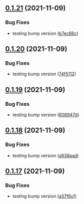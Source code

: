 ## [0.1.21](https://github.com/Mark-Shaun/frontend-nextjs/compare/v0.1.20...v0.1.21) (2021-11-09)


### Bug Fixes

* testing bump version ([b7ec66c](https://github.com/Mark-Shaun/frontend-nextjs/commit/b7ec66c293d2d39373907d25f586bb09307e3d45))



## [0.1.20](https://github.com/Mark-Shaun/frontend-nextjs/compare/v0.1.19...v0.1.20) (2021-11-09)


### Bug Fixes

* testing bump version ([74f5112](https://github.com/Mark-Shaun/frontend-nextjs/commit/74f5112f4f2f2a048924989ffb87c4280cfb7479))



## [0.1.19](https://github.com/Mark-Shaun/frontend-nextjs/compare/v0.1.18...v0.1.19) (2021-11-09)


### Bug Fixes

* testing bump version ([608947d](https://github.com/Mark-Shaun/frontend-nextjs/commit/608947d72c79352de8897a0784ccfe5531fc6b88))



## [0.1.18](https://github.com/Mark-Shaun/frontend-nextjs/compare/v0.1.17...v0.1.18) (2021-11-09)


### Bug Fixes

* testing bump version ([a938aad](https://github.com/Mark-Shaun/frontend-nextjs/commit/a938aad4849eaf8231ff2f13f2cb31ee34a08b43))



## [0.1.17](https://github.com/Mark-Shaun/frontend-nextjs/compare/v0.1.16...v0.1.17) (2021-11-09)


### Bug Fixes

* testing bump version ([a37f6cf](https://github.com/Mark-Shaun/frontend-nextjs/commit/a37f6cf475380423b9b8e6dc91f43f1ea5078005))



